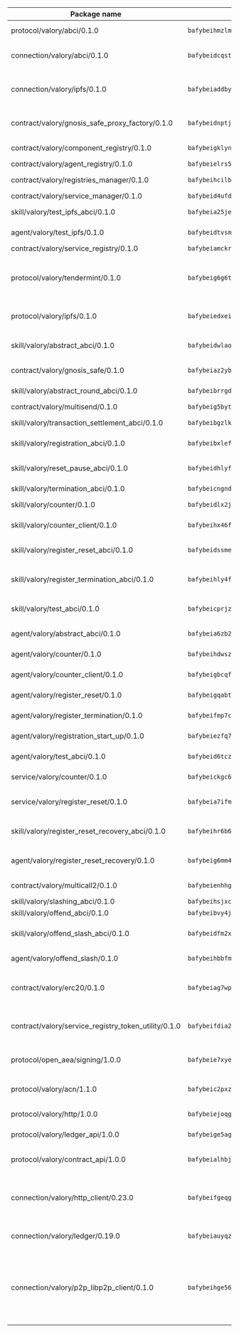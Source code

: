 | Package name                                                  | Package hash                                                  | Description                                                                                                                |
| ------------------------------------------------------------- | ------------------------------------------------------------- | -------------------------------------------------------------------------------------------------------------------------- |
| protocol/valory/abci/0.1.0                                    | `bafybeihmzlmmb4pdo3zkhg6ehuyaa4lhw7bfpclln2o2z7v3o6fcep26iu` | A protocol for ABCI requests and responses.                                                                                |
| connection/valory/abci/0.1.0                                  | `bafybeidcqst5lspyaq3jxivjfo5ff4zv3yrhskepzazc7lnpf3ic4feh64` | connection to wrap communication with an ABCI server.                                                                      |
| connection/valory/ipfs/0.1.0                                  | `bafybeiaddby5hxegt2fk772fzn34zpwndyfk45rc3jqtblhtr2tbzcicua` | A connection responsible for uploading and downloading files from IPFS.                                                    |
| contract/valory/gnosis_safe_proxy_factory/0.1.0               | `bafybeidnptjd2e5azxrunvduwacufrr5pwy4xkhmeoazqq55o2no4m474u` | Gnosis Safe proxy factory (GnosisSafeProxyFactory) contract                                                                |
| contract/valory/component_registry/0.1.0                      | `bafybeigklynwl3mfav5yt5zdkrqe6rukv4ygdhpdusk66ojt4jj7tunxcy` | Component registry contract                                                                                                |
| contract/valory/agent_registry/0.1.0                          | `bafybeielrs5qih3r6qhnily6x4h4j4j6kux6eqr546homow4c5ljgfyljq` | Agent registry contract                                                                                                    |
| contract/valory/registries_manager/0.1.0                      | `bafybeihcilb27ekgoplmc43iog2zrus63fufql4rly2umbuj573nu3zpg4` | Registries Manager contract                                                                                                |
| contract/valory/service_manager/0.1.0                         | `bafybeid4ufdirr3qaksk72iwnuzfelhzqwh7t3q56x2ixhzvwltte4yy5a` | Service Manager contract                                                                                                   |
| skill/valory/test_ipfs_abci/0.1.0                             | `bafybeia25jeu3eylewgxyuodfmafef3pj4go2krdvjiggg43hxqdf2jzf4` | IPFS e2e testing application.                                                                                              |
| agent/valory/test_ipfs/0.1.0                                  | `bafybeidtvsmgvohqym55ysubpulzllo2goayobcelowbzdgpc3fdosl2sm` | Agent for testing the ABCI connection.                                                                                     |
| contract/valory/service_registry/0.1.0                        | `bafybeiamckrtlrydvoyelc6ldu5ke5uwrdxstzaeqstvg5r4uteriwmjka` | Service Registry contract                                                                                                  |
| protocol/valory/tendermint/0.1.0                              | `bafybeig6g6twajlwssfbfp5rlnu5mwzuu5kgak5cs4fich7rlkx6whesnu` | A protocol for communication between two AEAs to share tendermint configuration details.                                   |
| protocol/valory/ipfs/0.1.0                                    | `bafybeiedxeismnx3k5ty4mvvhlqideixlhqmi5mtcki4lxqfa7uqh7p33u` | A protocol specification for IPFS requests and responses.                                                                  |
| skill/valory/abstract_abci/0.1.0                              | `bafybeidwlao2lkpnxlphwapizip4cxemfy3iw4p2zpbjly4b26iukprpwe` | The abci skill provides a template of an ABCI application.                                                                 |
| contract/valory/gnosis_safe/0.1.0                             | `bafybeiaz2ybse2kym2bph5tf4uvx3qb3uxzxga4pn75gfqmzadtz6mxmdy` | Gnosis Safe (GnosisSafeL2) contract                                                                                        |
| skill/valory/abstract_round_abci/0.1.0                        | `bafybeibrrgdzbpdqyirkfulg5bgkrdwlynezdheplm55xfhkrnlxgvluo4` | abstract round-based ABCI application                                                                                      |
| contract/valory/multisend/0.1.0                               | `bafybeig5byt5urg2d2bsecufxe5ql7f4mezg3mekfleeh32nmuusx66p4y` | MultiSend contract                                                                                                         |
| skill/valory/transaction_settlement_abci/0.1.0                | `bafybeibgzlken3bs773hfn7axijsly6y7pkbnuxx5fj4e5hilol2c3xfsi` | ABCI application for transaction settlement.                                                                               |
| skill/valory/registration_abci/0.1.0                          | `bafybeibxlef26ukgoglmi5vqqitequzajat2s5dixzucvesn3vmpidrtn4` | ABCI application for common apps.                                                                                          |
| skill/valory/reset_pause_abci/0.1.0                           | `bafybeidhlyft2g2bcki3xxdpls2ahs6byhc7s7x6shrf7acizjjg5xehru` | ABCI application for resetting and pausing app executions.                                                                 |
| skill/valory/termination_abci/0.1.0                           | `bafybeicngndgl2kfhyywcnjfbqzyo6r3g7ubfezp2uybboo2bmp2qcg5fy` | Termination skill.                                                                                                         |
| skill/valory/counter/0.1.0                                    | `bafybeidlx2jmsi66pbci5wdhlryf6kzdue5cgxy4knvdy2udnkim4zxis4` | The ABCI Counter application example.                                                                                      |
| skill/valory/counter_client/0.1.0                             | `bafybeihx46fr7vgqjxmymfah3hfmynzpzwe5fthi7mbc2cnev2gqgtngzy` | A client for the ABCI counter application.                                                                                 |
| skill/valory/register_reset_abci/0.1.0                        | `bafybeidssme7ekdtvb3f3iwptjxewvitycgkcc4qndel377vxpogtutbom` | ABCI application for dummy skill that registers and resets                                                                 |
| skill/valory/register_termination_abci/0.1.0                  | `bafybeihly4fulm53jmtpubp65ifd2njkrpkoibvfq25iroyez3ltbrzcpm` | ABCI application for dummy skill that registers and resets                                                                 |
| skill/valory/test_abci/0.1.0                                  | `bafybeicprjzdb7bjxm2dcytorcdqwrkvsdbqpfhctldahzuanynictkqji` | ABCI application for testing the ABCI connection.                                                                          |
| agent/valory/abstract_abci/0.1.0                              | `bafybeia6zb2jki57z2ftiyuua6q6ilowzvyzultcqtz64y6hapi33wjmzi` | The abstract ABCI AEA - for testing purposes only.                                                                         |
| agent/valory/counter/0.1.0                                    | `bafybeihdwszttneereqzrtvmiqf7u2rymhuzjefvlgothkn3p637zqg4lq` | The ABCI Counter example as an AEA                                                                                         |
| agent/valory/counter_client/0.1.0                             | `bafybeigbcqfbtqjqguvop7gcp3ilr22d356n7js4jpyhoo5ymotis264wy` | The ABCI Counter example as an AEA                                                                                         |
| agent/valory/register_reset/0.1.0                             | `bafybeigqabtoe3getfcx3ioko4gs2obmsgqgv4i3mwqal3k4l7chtriokm` | Register reset to replicate Tendermint issue.                                                                              |
| agent/valory/register_termination/0.1.0                       | `bafybeifmp7ctnfcbwhd3hycpdiy4w3bi2ttifeko4h5wi4duzkokow26ni` | Register terminate to test the termination feature.                                                                        |
| agent/valory/registration_start_up/0.1.0                      | `bafybeiezfq7kdrzzd7msi42ttm5lloe7u66clocvoxutb4z26ex2vxp75a` | Registration start-up ABCI example.                                                                                        |
| agent/valory/test_abci/0.1.0                                  | `bafybeid6tczpzo5h3x64iqbitajm4fmsf22oiuvlz7dbl4axmyiz7lgufe` | Agent for testing the ABCI connection.                                                                                     |
| service/valory/counter/0.1.0                                  | `bafybeickgc6t6yju6saoxm3emllmntshhztuawupr7pau3ssuw6qaqdula` | A set of agents incrementing a counter                                                                                     |
| service/valory/register_reset/0.1.0                           | `bafybeia7ifmuvrjmls2epn6rtdx7j6rcegdbekdy6ln44nl7dnge2rhi5u` | Test and debug tendermint reset mechanism.                                                                                 |
| skill/valory/register_reset_recovery_abci/0.1.0               | `bafybeihr6b6otdbmp5tiqnjcjdtmcbu5tdvovpi6ggnhptdomrtruk3rdq` | ABCI application for dummy skill that registers and resets                                                                 |
| agent/valory/register_reset_recovery/0.1.0                    | `bafybeig6mm4n4qdj5geb5vvygjvlbhmxcj2sam2mcrwmy5nv3glgeqzcsa` | Agent to showcase hard reset as a recovery mechanism.                                                                      |
| contract/valory/multicall2/0.1.0                              | `bafybeienhhggmyxocgsy2kpsbe74z3yewzj33lrhcvuvmlhgyrzf6c3sue` | The MakerDAO multicall2 contract.                                                                                          |
| skill/valory/slashing_abci/0.1.0                              | `bafybeihsjxcsyqyrg32zyv7sr6w4qs5z7s6fdaieraxlufohj6uu33x3o4` | Slashing skill.                                                                                                            |
| skill/valory/offend_abci/0.1.0                                | `bafybeibvy4jlkeij4o3brco5soidwumob2qnnkzlxhzogjtw6nf4fvcf4y` | Offend ABCI application.                                                                                                   |
| skill/valory/offend_slash_abci/0.1.0                          | `bafybeidfm2xz3hfyppdzsdilj633t6rvblqznkcszmab4sqxyqs5mvegs4` | ABCI application used in order to test the slashing abci                                                                   |
| agent/valory/offend_slash/0.1.0                               | `bafybeihbbfmgevnzj7gjsfefwespggemk7wvf47x5wpoqk4ysptg33gwnq` | Offend and slash to test the slashing feature.                                                                             |
| contract/valory/erc20/0.1.0                                   | `bafybeiag7wpfri44bwrx26374mnxyglmwxod6gu37foqkvloqr7oeldlgu` | The scaffold contract scaffolds a contract to be implemented by the developer.                                             |
| contract/valory/service_registry_token_utility/0.1.0          | `bafybeifdia2y5546tvk6xzxeaqzf2n5n7dutj2hdzbgenxohaqhjtnjqm4` | The scaffold contract scaffolds a contract to be implemented by the developer.                                             |
| protocol/open_aea/signing/1.0.0                               | `bafybeie7xyems76v5b4wc2lmaidcujizpxfzjnnwdeokmhje53g7ym25ii` | A protocol for communication between skills and decision maker.                                                            |
| protocol/valory/acn/1.1.0                                     | `bafybeic2pxzfc3voxl2ejhcqyf2ehm4wm5gxvgx7bliloiqi2uppmq6weu` | The protocol used for envelope delivery on the ACN.                                                                        |
| protocol/valory/http/1.0.0                                    | `bafybeiejoqgv7finfxo3rcvvovrlj5ccrbgxodjq43uo26ylpowsa3llfe` | A protocol for HTTP requests and responses.                                                                                |
| protocol/valory/ledger_api/1.0.0                              | `bafybeige5agrztgzfevyglf7mb4o7pzfttmq4f6zi765y4g2zvftbyowru` | A protocol for ledger APIs requests and responses.                                                                         |
| protocol/valory/contract_api/1.0.0                            | `bafybeialhbjvwiwcnqq3ysxcyemobcbie7xza66gaofcvla5njezkvhcka` | A protocol for contract APIs requests and responses.                                                                       |
| connection/valory/http_client/0.23.0                          | `bafybeifgeqgryx6b3s6eseyzyezygmeitcpt3tkor2eiycozoi6clgdrny` | The HTTP_client connection that wraps a web-based client connecting to a RESTful API specification.                        |
| connection/valory/ledger/0.19.0                               | `bafybeiauyqzizmocjldnfuzvnihrqubfqzn5u2hp6ue7v3ka5kj54kd3zm` | A connection to interact with any ledger API and contract API.                                                             |
| connection/valory/p2p_libp2p_client/0.1.0                     | `bafybeihge56dn3xep2dzomu7rtvbgo4uc2qqh7ljl3fubqdi2lq44gs5lq` | The libp2p client connection implements a tcp connection to a running libp2p node as a traffic delegate to send/receive envelopes to/from agents in the DHT. |
